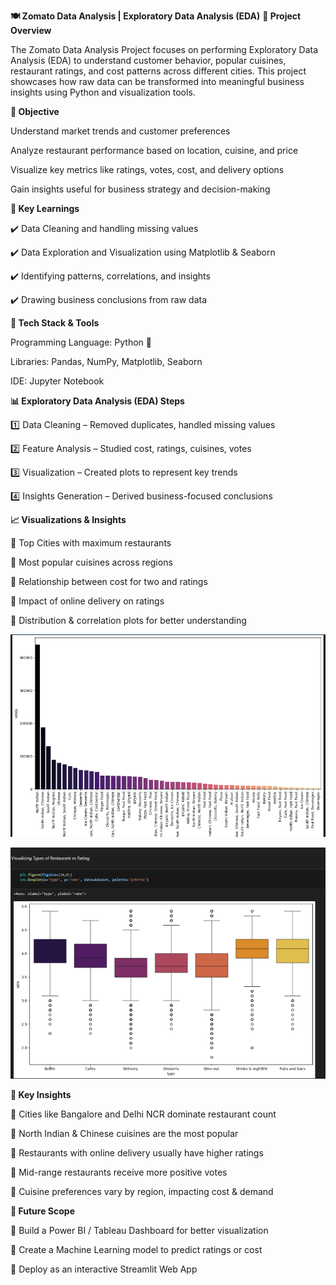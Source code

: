 **🍽️ Zomato Data Analysis | Exploratory Data Analysis (EDA)**
**📌 Project Overview**

The Zomato Data Analysis Project focuses on performing Exploratory Data Analysis (EDA) to understand customer behavior, popular cuisines, restaurant ratings, and cost patterns across different cities.
This project showcases how raw data can be transformed into meaningful business insights using Python and visualization tools.

**🎯 Objective**

Understand market trends and customer preferences


Analyze restaurant performance based on location, cuisine, and price


Visualize key metrics like ratings, votes, cost, and delivery options


Gain insights useful for business strategy and decision-making




**🧠 Key Learnings**

✔️ Data Cleaning and handling missing values

✔️ Data Exploration and Visualization using Matplotlib & Seaborn

✔️ Identifying patterns, correlations, and insights

✔️ Drawing business conclusions from raw data




**🧰 Tech Stack & Tools**

Programming Language: Python 🐍

Libraries: Pandas, NumPy, Matplotlib, Seaborn

IDE: Jupyter Notebook




**📊 Exploratory Data Analysis (EDA) Steps**

1️⃣ Data Cleaning – Removed duplicates, handled missing values

2️⃣ Feature Analysis – Studied cost, ratings, cuisines, votes

3️⃣ Visualization – Created plots to represent key trends

4️⃣ Insights Generation – Derived business-focused conclusions





**📈 Visualizations & Insights**

📍 Top Cities with maximum restaurants

📍 Most popular cuisines across regions

📍 Relationship between cost for two and ratings

📍 Impact of online delivery on ratings

📍 Distribution & correlation plots for better understanding


![Dashboard Screenshot](https://github.com/DevendraJangid0103/Zomato-EDA-Analysis./blob/main/visualasation.png)






![Dashboard Screenshot](https://github.com/DevendraJangid0103/Zomato-EDA-Analysis./blob/main/restaurant%20vs%20rating.png)


**🧾 Key Insights**

🔹 Cities like Bangalore and Delhi NCR dominate restaurant count

🔹 North Indian & Chinese cuisines are the most popular

🔹 Restaurants with online delivery usually have higher ratings

🔹 Mid-range restaurants receive more positive votes

🔹 Cuisine preferences vary by region, impacting cost & demand




**🚀 Future Scope**

🔹 Build a Power BI / Tableau Dashboard for better visualization

🔹 Create a Machine Learning model to predict ratings or cost

🔹 Deploy as an interactive Streamlit Web App
